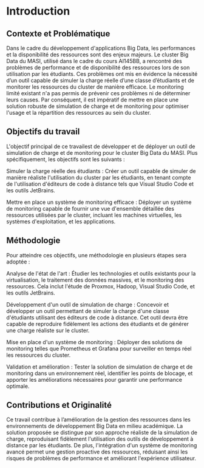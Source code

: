 # Introduction

## Contexte et Problématique

Dans le cadre du développement d'applications Big Data, les performances et la disponibilité des ressources sont des enjeux majeurs. Le cluster Big Data du MASI, utilisé dans le cadre du cours AI145BB, a rencontré des problèmes de performance et de disponibilité des ressources lors de son utilisation par les étudiants. Ces problèmes ont mis en évidence la nécessité d’un outil capable de simuler la charge réelle d’une classe d’étudiants et de monitorer les ressources du cluster de manière efficace. Le monitoring limité existant n'a pas permis de prévenir ces problèmes ni de déterminer leurs causes. Par conséquent, il est impératif de mettre en place une solution robuste de simulation de charge et de monitoring pour optimiser l'usage et la répartition des ressources au sein du cluster.

## Objectifs du travail

L'objectif principal de ce travailest de développer et de déployer un outil de simulation de charge et de monitoring pour le cluster Big Data du MASI. Plus spécifiquement, les objectifs sont les suivants :

Simuler la charge réelle des étudiants : Créer un outil capable de simuler de manière réaliste l'utilisation du cluster par les étudiants, en tenant compte de l'utilisation d'éditeurs de code à distance tels que Visual Studio Code et les outils JetBrains.

Mettre en place un système de monitoring efficace : Déployer un système de monitoring capable de fournir une vue d'ensemble détaillée des ressources utilisées par le cluster, incluant les machines virtuelles, les systèmes d'exploitation, et les applications.

## Méthodologie

Pour atteindre ces objectifs, une méthodologie en plusieurs étapes sera adoptée :

Analyse de l'état de l'art : Étudier les technologies et outils existants pour la virtualisation, le traitement des données massives, et le monitoring des ressources. Cela inclut l'étude de Proxmox, Hadoop, Visual Studio Code, et les outils JetBrains.

Développement d'un outil de simulation de charge : Concevoir et développer un outil permettant de simuler la charge d'une classe d'étudiants utilisant des éditeurs de code à distance. Cet outil devra être capable de reproduire fidèlement les actions des étudiants et de générer une charge réaliste sur le cluster.

Mise en place d'un système de monitoring : Déployer des solutions de monitoring telles que Prometheus et Grafana pour surveiller en temps réel les ressources du cluster.

Validation et amélioration : Tester la solution de simulation de charge et de monitoring dans un environnement réel, identifier les points de blocage, et apporter les améliorations nécessaires pour garantir une performance optimale.

## Contributions et Originalité

Ce travail contribue à l’amélioration de la gestion des ressources dans les environnements de développement Big Data en milieu académique. La solution proposée se distingue par son approche réaliste de la simulation de charge, reproduisant fidèlement l'utilisation des outils de développement à distance par les étudiants. De plus, l'intégration d'un système de monitoring avancé permet une gestion proactive des ressources, réduisant ainsi les risques de problèmes de performance et améliorant l'expérience utilisateur.
